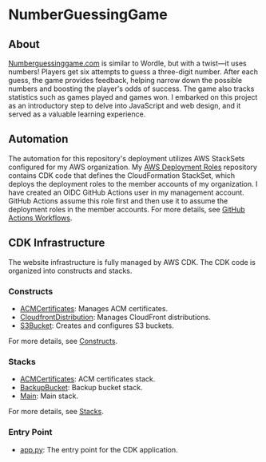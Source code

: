 # NumberGuessingGame

## About

[Numberguessinggame.com](https://numberguessinggame.com) is similar to Wordle, but with a twist—it uses numbers! Players get six attempts to guess a three-digit number. After each guess, the game provides feedback, helping narrow down the possible numbers and boosting the player's odds of success. The game also tracks statistics such as games played and games won. I embarked on this project as an introductory step to delve into JavaScript and web design, and it served as a valuable learning experience.

## Automation

The automation for this repository's deployment utilizes AWS StackSets configured for my AWS organization. My [AWS Deployment Roles](https://github.com/cullancarey/aws_deployment_roles) repository contains CDK code that defines the CloudFormation StackSet, which deploys the deployment roles to the member accounts of my organization. I have created an OIDC GitHub Actions user in my management account. GitHub Actions assume this role first and then use it to assume the deployment roles in the member accounts. For more details, see [GitHub Actions Workflows](./.github/workflows).

## CDK Infrastructure

The website infrastructure is fully managed by AWS CDK. The CDK code is organized into constructs and stacks.

### Constructs

- [ACMCertificates](src/my_constructs/acm_certificate.py): Manages ACM certificates.
- [CloudfrontDistribution](src/my_constructs/cloudfront_distribution.py): Manages CloudFront distributions.
- [S3Bucket](src/my_constructs/s3_bucket.py): Creates and configures S3 buckets.

For more details, see [Constructs](src/my_constructs/).

### Stacks

- [ACMCertificates](src/stacks/acm_certificates.py): ACM certificates stack.
- [BackupBucket](src/stacks/backup_website_bucket.py): Backup bucket stack.
- [Main](src/stacks/website.py): Main stack.

For more details, see [Stacks](src/stacks/).

### Entry Point

- [app.py](src/app.py): The entry point for the CDK application.

